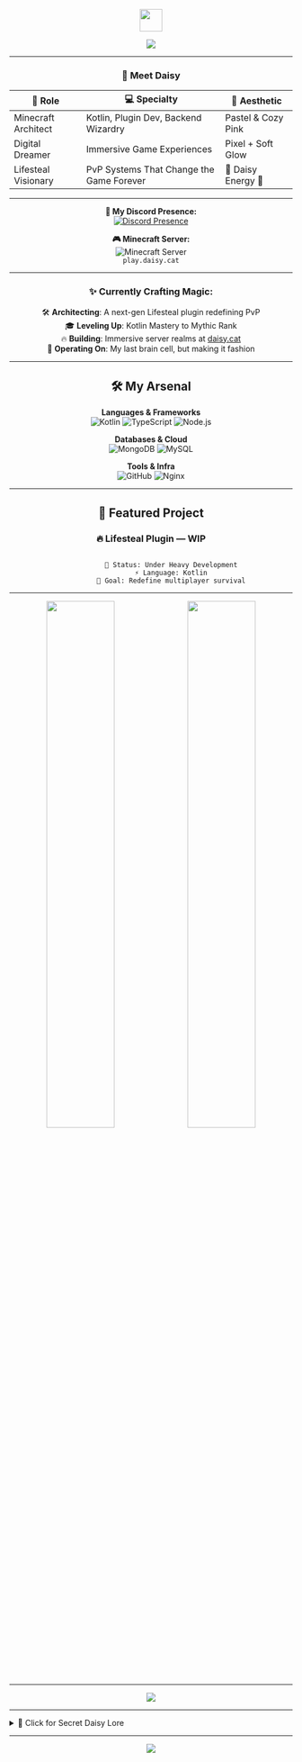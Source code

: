 <!--
    🌸 Daisy's README — Ultimate Edition 2025
    ✨ Best of the Best, Cute, Modern, Unbeatable ✨
    🐇 P.S. There’s a secret section hidden in here — can you find it?
-->

<!-- HEADER -->
<p align="center">
  <img src="https://media.giphy.com/media/hvRJCLFzcasrR4ia7z/giphy.gif" width="40px"/>  
</p>

<div align="center">
  <img src="https://readme-typing-svg.herokuapp.com?font=Fira+Code&size=32&duration=2800&pause=2000&color=FFB6F9&center=true&vCenter=true&width=940&lines=🌸+Welcome+to+Daisy's+Digital+Realm;Minecraft+Plugin+Architect+%7C+Kotlin+Sorceress;Crafting+Worlds+One+Commit+at+a+Time+🚀;Turning+Caffeine+into+Code+%E2%98%95" />
</div>

---

<!-- PROFILE CARD -->
<div align="center">

### 💖 Meet Daisy

| 🌟 Role             | 💻 Specialty                             | 🎨 Aesthetic        |
|---------------------|------------------------------------------|---------------------|
| Minecraft Architect | Kotlin, Plugin Dev, Backend Wizardry     | Pastel & Cozy Pink  |
| Digital Dreamer     | Immersive Game Experiences               | Pixel + Soft Glow   |
| Lifesteal Visionary | PvP Systems That Change the Game Forever | 🌸 Daisy Energy 🌸 |

</div>

---

<!-- DYNAMIC STATUS -->
<div align="center">

**💬 My Discord Presence:**  
[![Discord Presence](https://lanyard.cnrad.dev/api/295529835764252682?theme=dark&bg=0d1117&idleMessage=✨%20Probably%20coding...%20or%20gaming)](https://discord.com/users/295529835764252682)

**🎮 Minecraft Server:**  
![Minecraft Server](https://img.shields.io/badge/status-online-brightgreen?style=for-the-badge&logo=minecraft&logoColor=white)  
`play.daisy.cat`

</div>

---

<!-- CURRENTLY CRAFTING -->
<div align="center">

### ✨ Currently Crafting Magic:
🛠 **Architecting**: A next-gen Lifesteal plugin redefining PvP  
🎓 **Leveling Up**: Kotlin Mastery to Mythic Rank  
🔥 **Building**: Immersive server realms at [daisy.cat](https://daisy.cat)  
🌙 **Operating On**: My last brain cell, but making it fashion  

</div>

---

<!-- TECH STACK -->
<div align="center">

## 🛠️ My Arsenal

**Languages & Frameworks**  
![Kotlin](https://img.shields.io/badge/Kotlin-FFB6F9?style=for-the-badge&logo=kotlin&logoColor=white)
![TypeScript](https://img.shields.io/badge/TypeScript-98C1FF?style=for-the-badge&logo=typescript&logoColor=white)
![Node.js](https://img.shields.io/badge/Node.js-93FFD8?style=for-the-badge&logo=nodedotjs&logoColor=black)

**Databases & Cloud**  
![MongoDB](https://img.shields.io/badge/MongoDB-97FFB6?style=for-the-badge&logo=mongodb&logoColor=black)
![MySQL](https://img.shields.io/badge/MySQL-FFD4E5?style=for-the-badge&logo=mysql&logoColor=black)

**Tools & Infra**  
![GitHub](https://img.shields.io/badge/GitHub-FFD580?style=for-the-badge&logo=github&logoColor=black)
![Nginx](https://img.shields.io/badge/Nginx-FFC1B6?style=for-the-badge&logo=nginx&logoColor=black)

</div>

---

<!-- PROJECT SHOWCASE -->
<div align="center">

## 🎯 Featured Project

### 🔥 Lifesteal Plugin — WIP
```

          🚀 Status: Under Heavy Development
          ⚡ Language: Kotlin
          🎯 Goal: Redefine multiplayer survival

```

</div>

---

<!-- GITHUB STATS -->
<div align="center">
  <img width="49%" src="https://github-readme-stats.vercel.app/api?username=fu3i0n&show_icons=true&theme=radical&hide_border=true&bg_color=0D1117&title_color=FFB6F9&icon_color=FFB6F9&text_color=FFFFFF&count_private=true&include_all_commits=true" />
  <img width="49%" src="https://github-readme-streak-stats.herokuapp.com/?user=fu3i0n&theme=radical&hide_border=true&background=0D1117&stroke=FFB6F9&ring=FFB6F9&fire=FFB6F9&currStreakLabel=FFFFFF" />
</div>

---

<!-- CONTRIBUTION GRAPH -->
<div align="center">
  <img src="https://github-readme-activity-graph.vercel.app/graph?username=fu3i0n&bg_color=0D1117&color=FFB6F9&line=FFB6F9&point=FFFFFF&area=true&hide_border=true" />
</div>

---

<!-- SECRET SECTION -->
<details>
<summary>🐇 Click for Secret Daisy Lore</summary>

✨ **Fun Fact #1:** Daisy’s caffeine-to-code ratio is dangerously high.  
🎮 **Fun Fact #2:** Probably writing this README instead of sleeping.  
🌸 **Fun Fact #3:** If you found this section, you’re officially cool.  

</details>

---

<!-- FOOTER -->
<div align="center">
  <img src="https://capsule-render.vercel.app/api?type=waving&color=gradient&customColorList=14,20,22&height=150&section=footer&text=Thanks%20for%20visiting%20daisy.cat!&fontSize=42&fontColor=ffffff&animation=twinkling&fontAlignY=75"/>
</div>
